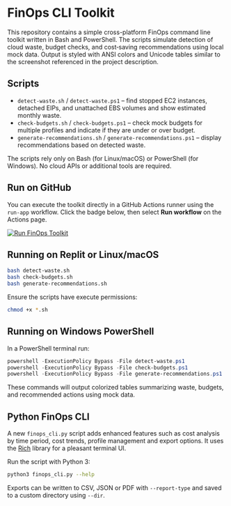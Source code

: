 # FinOps CLI Toolkit

This repository contains a simple cross-platform FinOps command line toolkit written in Bash and PowerShell. The scripts simulate detection of cloud waste, budget checks, and cost‑saving recommendations using local mock data. Output is styled with ANSI colors and Unicode tables similar to the screenshot referenced in the project description.

## Scripts

- `detect-waste.sh` / `detect-waste.ps1` – find stopped EC2 instances, detached EIPs, and unattached EBS volumes and show estimated monthly waste.
- `check-budgets.sh` / `check-budgets.ps1` – check mock budgets for multiple profiles and indicate if they are under or over budget.
- `generate-recommendations.sh` / `generate-recommendations.ps1` – display recommendations based on detected waste.

The scripts rely only on Bash (for Linux/macOS) or PowerShell (for Windows). No cloud APIs or additional tools are required.

## Run on GitHub

You can execute the toolkit directly in a GitHub Actions runner using the `run-app` workflow. Click the badge below, then select **Run workflow** on the Actions page.

[![Run FinOps Toolkit](https://github.com/cloudcwfranck/finazops/actions/workflows/run-app.yml/badge.svg?branch=main)](https://github.com/cloudcwfranck/finazops/actions/workflows/run-app.yml)

## Running on Replit or Linux/macOS

```bash
bash detect-waste.sh
bash check-budgets.sh
bash generate-recommendations.sh
```

Ensure the scripts have execute permissions:

```bash
chmod +x *.sh
```

## Running on Windows PowerShell

In a PowerShell terminal run:

```powershell
powershell -ExecutionPolicy Bypass -File detect-waste.ps1
powershell -ExecutionPolicy Bypass -File check-budgets.ps1
powershell -ExecutionPolicy Bypass -File generate-recommendations.ps1
```

These commands will output colorized tables summarizing waste, budgets, and recommended actions using mock data.


## Python FinOps CLI

A new `finops_cli.py` script adds enhanced features such as cost analysis by time period, cost trends, profile management and export options. It uses the [Rich](https://pypi.org/project/rich/) library for a pleasant terminal UI.

Run the script with Python 3:

```bash
python3 finops_cli.py --help
```

Exports can be written to CSV, JSON or PDF with `--report-type` and saved to a custom directory using `--dir`.
